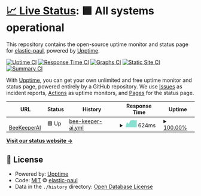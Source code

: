 # [📈 Live Status](https://elastic-paul.github.io/bk-monitor): <!--live status--> **🟩 All systems operational**

This repository contains the open-source uptime monitor and status page for [elastic-paul](https://elastic-paul.github.io/bk-monitor), powered by [Upptime](https://github.com/upptime/upptime).

[![Uptime CI](https://github.com/elastic-paul/bk-monitor/workflows/Uptime%20CI/badge.svg)](https://github.com/elastic-paul/bk-monitor/actions?query=workflow%3A%22Uptime+CI%22)
[![Response Time CI](https://github.com/elastic-paul/bk-monitor/workflows/Response%20Time%20CI/badge.svg)](https://github.com/elastic-paul/bk-monitor/actions?query=workflow%3A%22Response+Time+CI%22)
[![Graphs CI](https://github.com/elastic-paul/bk-monitor/workflows/Graphs%20CI/badge.svg)](https://github.com/elastic-paul/bk-monitor/actions?query=workflow%3A%22Graphs+CI%22)
[![Static Site CI](https://github.com/elastic-paul/bk-monitor/workflows/Static%20Site%20CI/badge.svg)](https://github.com/elastic-paul/bk-monitor/actions?query=workflow%3A%22Static+Site+CI%22)
[![Summary CI](https://github.com/elastic-paul/bk-monitor/workflows/Summary%20CI/badge.svg)](https://github.com/elastic-paul/bk-monitor/actions?query=workflow%3A%22Summary+CI%22)

With [Upptime](https://upptime.js.org), you can get your own unlimited and free uptime monitor and status page, powered entirely by a GitHub repository. We use [Issues](https://github.com/elastic-paul/bk-monitor/issues) as incident reports, [Actions](https://github.com/elastic-paul/bk-monitor/actions) as uptime monitors, and [Pages](https://elastic-paul.github.io/bk-monitor) for the status page.

<!--start: status pages-->
<!-- This summary is generated by Upptime (https://github.com/upptime/upptime) -->
<!-- Do not edit this manually, your changes will be overwritten -->
<!-- prettier-ignore -->
| URL | Status | History | Response Time | Uptime |
| --- | ------ | ------- | ------------- | ------ |
| <img alt="" src="https://us.simplerousercontent.net/uploads/theme_file_versions/72097/logo.png" height="13"> [BeeKeeperAI](https://www.beekeeperai.com/) | 🟩 Up | [bee-keeper-ai.yml](https://github.com/elastic-paul/bk-monitor/commits/HEAD/history/bee-keeper-ai.yml) | <details><summary><img alt="Response time graph" src="./graphs/bee-keeper-ai/response-time-week.png" height="20"> 624ms</summary><br><a href="https://elastic-paul.github.io/bk-monitor/history/bee-keeper-ai"><img alt="Response time 585" src="https://img.shields.io/endpoint?url=https%3A%2F%2Fraw.githubusercontent.com%2Felastic-paul%2Fbk-monitor%2FHEAD%2Fapi%2Fbee-keeper-ai%2Fresponse-time.json"></a><br><a href="https://elastic-paul.github.io/bk-monitor/history/bee-keeper-ai"><img alt="24-hour response time 604" src="https://img.shields.io/endpoint?url=https%3A%2F%2Fraw.githubusercontent.com%2Felastic-paul%2Fbk-monitor%2FHEAD%2Fapi%2Fbee-keeper-ai%2Fresponse-time-day.json"></a><br><a href="https://elastic-paul.github.io/bk-monitor/history/bee-keeper-ai"><img alt="7-day response time 624" src="https://img.shields.io/endpoint?url=https%3A%2F%2Fraw.githubusercontent.com%2Felastic-paul%2Fbk-monitor%2FHEAD%2Fapi%2Fbee-keeper-ai%2Fresponse-time-week.json"></a><br><a href="https://elastic-paul.github.io/bk-monitor/history/bee-keeper-ai"><img alt="30-day response time 616" src="https://img.shields.io/endpoint?url=https%3A%2F%2Fraw.githubusercontent.com%2Felastic-paul%2Fbk-monitor%2FHEAD%2Fapi%2Fbee-keeper-ai%2Fresponse-time-month.json"></a><br><a href="https://elastic-paul.github.io/bk-monitor/history/bee-keeper-ai"><img alt="1-year response time 568" src="https://img.shields.io/endpoint?url=https%3A%2F%2Fraw.githubusercontent.com%2Felastic-paul%2Fbk-monitor%2FHEAD%2Fapi%2Fbee-keeper-ai%2Fresponse-time-year.json"></a></details> | <details><summary><a href="https://elastic-paul.github.io/bk-monitor/history/bee-keeper-ai">100.00%</a></summary><a href="https://elastic-paul.github.io/bk-monitor/history/bee-keeper-ai"><img alt="All-time uptime 99.98%" src="https://img.shields.io/endpoint?url=https%3A%2F%2Fraw.githubusercontent.com%2Felastic-paul%2Fbk-monitor%2FHEAD%2Fapi%2Fbee-keeper-ai%2Fuptime.json"></a><br><a href="https://elastic-paul.github.io/bk-monitor/history/bee-keeper-ai"><img alt="24-hour uptime 100.00%" src="https://img.shields.io/endpoint?url=https%3A%2F%2Fraw.githubusercontent.com%2Felastic-paul%2Fbk-monitor%2FHEAD%2Fapi%2Fbee-keeper-ai%2Fuptime-day.json"></a><br><a href="https://elastic-paul.github.io/bk-monitor/history/bee-keeper-ai"><img alt="7-day uptime 100.00%" src="https://img.shields.io/endpoint?url=https%3A%2F%2Fraw.githubusercontent.com%2Felastic-paul%2Fbk-monitor%2FHEAD%2Fapi%2Fbee-keeper-ai%2Fuptime-week.json"></a><br><a href="https://elastic-paul.github.io/bk-monitor/history/bee-keeper-ai"><img alt="30-day uptime 100.00%" src="https://img.shields.io/endpoint?url=https%3A%2F%2Fraw.githubusercontent.com%2Felastic-paul%2Fbk-monitor%2FHEAD%2Fapi%2Fbee-keeper-ai%2Fuptime-month.json"></a><br><a href="https://elastic-paul.github.io/bk-monitor/history/bee-keeper-ai"><img alt="1-year uptime 99.98%" src="https://img.shields.io/endpoint?url=https%3A%2F%2Fraw.githubusercontent.com%2Felastic-paul%2Fbk-monitor%2FHEAD%2Fapi%2Fbee-keeper-ai%2Fuptime-year.json"></a></details>

<!--end: status pages-->

[**Visit our status website →**](https://elastic-paul.github.io/bk-monitor)

## 📄 License

- Powered by: [Upptime](https://github.com/upptime/upptime)
- Code: [MIT](./LICENSE) © [elastic-paul](https://elastic-paul.github.io/bk-monitor)
- Data in the `./history` directory: [Open Database License](https://opendatacommons.org/licenses/odbl/1-0/)
